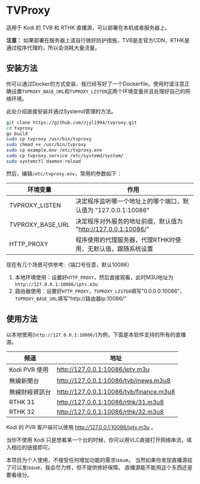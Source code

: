 # TVProxy

适用于 Kodi 的 TVB 和 RTHK 直播源，可以部署在本机或者服务器上。

**注意：** 如果部署在服务器上请自行做好防护措施，TVB是走官方CDN，RTHK是通过程序代理的，所以会消耗大量流量。

## 安装方法

你可以通过Docker的方式安装，我已经写好了一个Dockerfile。使用时请注意正确设置`TVPROXY_BASE_URL`和`TVPROXY_LISTEN`这两个环境变量并且处理好自己的网络环境。

此处介绍直接安装并通过Systemd管理的方法。

```bash
git clone https://github.com/zjyl1994/tvproxy.git
cd tvproxy
go build
sudo cp tvproxy /usr/bin/tvproxy
sudo chmod +x /usr/bin/tvproxy
sudo cp example.env /etc/tvproxy.env
sudo cp tvproxy.service /etc/systemd/system/
sudo systemctl daemon-reload
```

然后，编辑`/etc/tvproxy.env`，常用的参数如下：

|环境变量|作用|
|---|---|
|TVPROXY_LISTEN|决定程序监听哪一个地址上的哪个端口，默认值为 "127.0.0.1:10086"|
|TVPROXY_BASE_URL|决定程序对外服务的地址前缀，默认值为 "http://127.0.0.1:10086/"|
|HTTP_PROXY|程序使用的代理服务器，代理RTHK时使用，无默认值，跟随系统设置|

现在有几个场景可供参考:（端口号任意，默认10086）

1. 本地环境使用：设置好`HTTP_PROXY`，然后直接观看，此时M3U地址为`http://127.0.0.1:10086/iptv.m3u`
2. 路由器使用：设置好`HTTP_PROXY`，`TVPROXY_LISTEN`填写“0.0.0.0:10086”，`TVPROXY_BASE_URL`填写“http://路由器ip:10086/”

## 使用方法

以本地使用(`http://127.0.0.1:10086/`)为例，下面是本软件支持的所有的直播源。

|频道|地址|
|---|---|
|Kodi PVR 使用|http://127.0.0.1:10086/iptv.m3u|
|無線新聞台|http://127.0.0.1:10086/tvb/inews.m3u8|
|無線財經資訊台|http://127.0.0.1:10086/tvb/finance.m3u8|
|RTHK 31|http://127.0.0.1:10086/rthk/31.m3u8|
|RTHK 32|http://127.0.0.1:10086/rthk/32.m3u8|

Kodi 的 PVR 客户端可以使用 http://127.0.0.1:10086/iptv.m3u 。

当你不使用 Kodi 只是想看某一个台的时候，你可以用VLC直接打开网络串流，填入相应的链接即可。


本项目为个人使用，不接受任何增加功能的需求issue。
当然如果你发现直播源挂了可以发issue，我会尽力修，但不提供修好保障。
直播源能不能用这个东西还是要看缘分。

